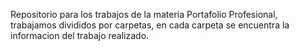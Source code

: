 Repositorio para los trabajos de la materia Portafolio Profesional, trabajamos divididos por carpetas, en cada carpeta se encuentra la informacion del trabajo realizado.
